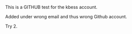 This is a GITHUB test for the kbess account.

Added under wrong email and thus wrong Github account.

Try 2.

